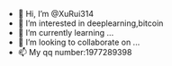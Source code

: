- 👋 Hi, I’m @XuRui314
- 👀 I’m interested in deeplearning,bitcoin
- 🌱 I’m currently learning ...
- 💞️ I’m looking to collaborate on ...
- 📫 My qq number:1977289398

<!---
XuRui314/XuRui314 is a ✨ special ✨ repository because its `README.md` (this file) appears on your GitHub profile.
You can click the Preview link to take a look at your changes.
--->
